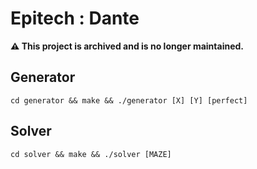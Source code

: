 # Epitech : Dante
**⚠️ This project is archived and is no longer maintained.**

## Generator
`cd generator && make && ./generator [X] [Y] [perfect]`

## Solver
`cd solver && make && ./solver [MAZE]`
